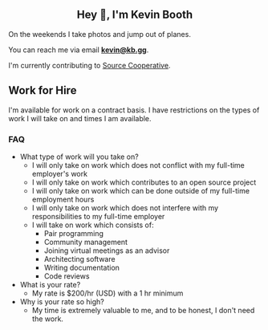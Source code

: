 <h2 align="center">Hey 👋, I'm Kevin Booth</h1>
On the weekends I take photos and jump out of planes.

You can reach me via email **kevin@kb.gg**.

I'm currently contributing to [Source Cooperative](https://source.coop).

## Work for Hire

I'm available for work on a contract basis. I have restrictions on the types of work I will take on and times I am available.

### FAQ
- What type of work will you take on?
  - I will only take on work which does not conflict with my full-time employer's work
  - I will only take on work which contributes to an open source project
  - I will only take on work which can be done outside of my full-time employment hours
  - I will only take on work which does not interfere with my responsibilities to my full-time employer
  - I will take on work which consists of:
    - Pair programming
    - Community management
    - Joining virtual meetings as an advisor
    - Architecting software
    - Writing documentation
    - Code reviews
- What is your rate?
  - My rate is $200/hr (USD) with a 1 hr minimum 
- Why is your rate so high?
  - My time is extremely valuable to me, and to be honest, I don't need the work.
